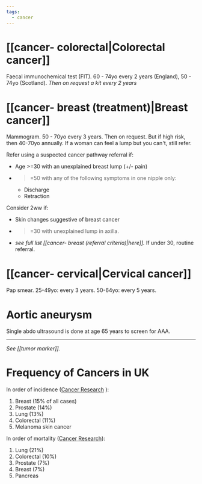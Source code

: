 ```yaml
---
tags:
  - cancer
---
```

# [[cancer- colorectal|Colorectal cancer]]
Faecal immunochemical test (FIT). 
60 - 74yo every 2 years (England), 
50 - 74yo (Scotland).
*Then on request a kit every 2 years*

# [[cancer- breast (treatment)|Breast cancer]]
Mammogram. 
50 - 70yo every 3 years. Then on request. 
But if high risk, then 40-70yo annually.
If a woman can feel a lump but you can't, still refer. 

Refer using a suspected cancer pathway referral if: 
- Age >=30 with an unexplained breast lump (+/- pain)
- >=50 with any of the following symptoms in one nipple only:
	- Discharge
	- Retraction

Consider 2ww if:
- Skin changes suggestive of breast cancer
- >=30 with unexplained lump in axilla. 
- *see full list [[cancer- breast (referral criteria)|here]].* 
If under 30, routine referral. 

# [[cancer- cervical|Cervical cancer]]
Pap smear. 
25-49yo: every 3 years. 
50-64yo: every 5 years. 

# Aortic aneurysm
Single abdo ultrasound is done at age 65 years to screen for AAA.

---
*See [[tumor marker]].* 

# Frequency of Cancers in UK
In order of incidence ([Cancer Research](https://www.cancerresearchuk.org/health-professional/cancer-statistics/incidence/common-cancers-compared#heading-Zero) ):  
1. Breast (15% of all cases)
2. Prostate (14%)
3. Lung (13%)
4. Colorectal (11%)
5. Melanoma skin cancer
  
In order of mortality ([Cancer Research](https://www.cancerresearchuk.org/health-professional/cancer-statistics/mortality/common-cancers-compared#heading-Zero)):  
1. Lung (21%)
2. Colorectal (10%)  
3. Prostate (7%)
4. Breast (7%)
5. Pancreas 